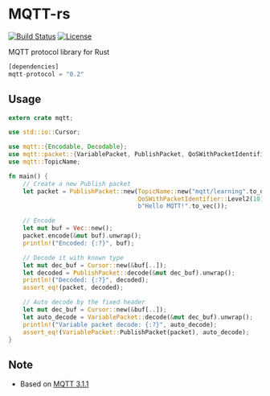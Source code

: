 # MQTT-rs

[![Build Status](https://img.shields.io/travis/zonyitoo/mqtt-rs.svg)](https://travis-ci.org/zonyitoo/mqtt-rs)
[![License](https://img.shields.io/github/license/zonyitoo/mqtt-rs.svg)](https://github.com/zonyitoo/mqtt-rs)

MQTT protocol library for Rust

```rust
[dependencies]
mqtt-protocol = "0.2"
```

## Usage

```rust
extern crate mqtt;

use std::io::Cursor;

use mqtt::{Encodable, Decodable};
use mqtt::packet::{VariablePacket, PublishPacket, QoSWithPacketIdentifier};
use mqtt::TopicName;

fn main() {
    // Create a new Publish packet
    let packet = PublishPacket::new(TopicName::new("mqtt/learning".to_owned()).unwrap(),
                                    QoSWithPacketIdentifier::Level2(10),
                                    b"Hello MQTT!".to_vec());

    // Encode
    let mut buf = Vec::new();
    packet.encode(&mut buf).unwrap();
    println!("Encoded: {:?}", buf);

    // Decode it with known type
    let mut dec_buf = Cursor::new(&buf[..]);
    let decoded = PublishPacket::decode(&mut dec_buf).unwrap();
    println!("Decoded: {:?}", decoded);
    assert_eq!(packet, decoded);

    // Auto decode by the fixed header
    let mut dec_buf = Cursor::new(&buf[..]);
    let auto_decode = VariablePacket::decode(&mut dec_buf).unwrap();
    println!("Variable packet decode: {:?}", auto_decode);
    assert_eq!(VariablePacket::PublishPacket(packet), auto_decode);
}
```

## Note

* Based on [MQTT 3.1.1](http://docs.oasis-open.org/mqtt/mqtt/v3.1.1/os/mqtt-v3.1.1-os.html)
